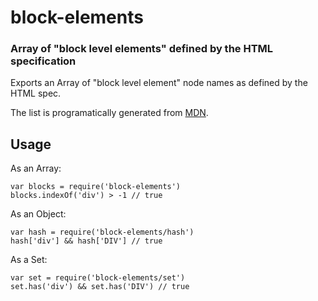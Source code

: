 # block-elements

### Array of "block level elements" defined by the HTML specification

Exports an Array of "block level element" node names as defined by the HTML spec.

The list is programatically generated from [MDN](https://developer.mozilla.org/en-US/docs/Web/HTML/Block-level_elements).

## Usage

As an Array:

```
var blocks = require('block-elements')
blocks.indexOf('div') > -1 // true
```

As an Object:

```
var hash = require('block-elements/hash')
hash['div'] && hash['DIV'] // true
```

As a Set:

```
var set = require('block-elements/set')
set.has('div') && set.has('DIV') // true
```
